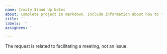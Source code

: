 ```yaml
---
name: Create Stand Up Notes
about: Complete project in markdown. Include information about how to facilitate meetings
title: ''
labels: ''
assignees: ''

---
```


The request is related to facilitating a meeting, not an issue.
